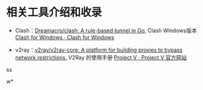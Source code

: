 # 相关工具介绍和收录



- Clash：[Dreamacro/clash: A rule-based tunnel in Go.](https://github.com/Dreamacro/clash)  Clash Windows版本 [Clash for Windows · Clash for Windows](https://docs.cfw.lbyczf.com/)

- v2ray：[v2ray/v2ray-core: A platform for building proxies to bypass network restrictions.](https://github.com/v2ray/v2ray-core)   V2Ray 的使用手册  [Project V · Project V 官方网站](https://www.v2ray.com/)

  

ss



w* 

